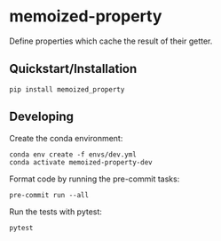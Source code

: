 # memoized-property

Define properties which cache the result of their getter.


## Quickstart/Installation

```shell
pip install memoized_property
```


## Developing

Create the conda environment:

```shell
conda env create -f envs/dev.yml
conda activate memoized-property-dev
```


Format code by running the pre-commit tasks:

```shell
pre-commit run --all
```

Run the tests with pytest:

```shell
pytest
```
